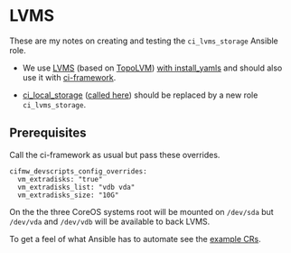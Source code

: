 # LVMS

These are my notes on creating and testing the `ci_lvms_storage`
Ansible role.

- We use
[LVMS](https://docs.openshift.com/container-platform/4.15/storage/persistent_storage/persistent_storage_local/persistent-storage-using-lvms.html)
(based on [TopoLVM](https://github.com/topolvm/topolvm))
[with install_yamls](../docs/notes/lvms.md)
and should also use it with
[ci-framework](https://github.com/openstack-k8s-operators/ci-framework/).

- [ci_local_storage](https://github.com/openstack-k8s-operators/ci-framework/tree/main/roles/ci_local_storage)
([called here](https://github.com/openstack-k8s-operators/ci-framework/blob/main/playbooks/06-deploy-edpm.yml#L26-L28))
should be replaced by a new role
`ci_lvms_storage`.

## Prerequisites

Call the ci-framework as usual but pass these overrides.
```
cifmw_devscripts_config_overrides:
  vm_extradisks: "true"
  vm_extradisks_list: "vdb vda"
  vm_extradisks_size: "10G"
```
On the the three CoreOS systems root will be mounted on `/dev/sda` but
`/dev/vda` and `/dev/vdb` will be available to back LVMS.

To get a feel of what Ansible has to automate see the [example CRs](cr/).
